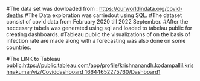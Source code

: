 #The data set was dowloaded from : https://ourworldindata.org/covid-deaths
#The Data exploration was carriedout using SQL. 
#The dataset consist of covid data from February 2020 till 2022 September.
#After the neccesary tabels was generated using sql and loaded to tabelau public for creating dashboards.
#Tableau public the visualizations of on the basis of infection rate are made along with a forecasting was also done on some countries.

#The LINK to Tableau public:https://public.tableau.com/app/profile/krishnanandh.kodampallil.krishnakumar/viz/Coviddashboard_16644652275760/Dashboard1
